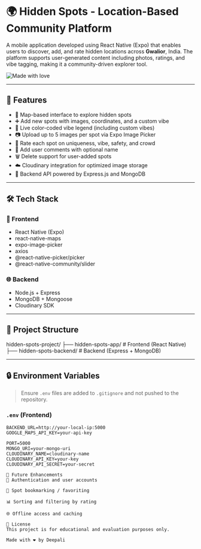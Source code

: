 # 🌍 Hidden Spots - Location-Based Community Platform

A mobile application developed using React Native (Expo) that enables users to discover, add, and rate hidden locations across **Gwalior**, India. The platform supports user-generated content including photos, ratings, and vibe tagging, making it a community-driven explorer tool.

<p align="left">
  <img alt="Made with love" src="https://img.shields.io/badge/Made%20with-%E2%9D%A4-red">
</p>

---

## 🚀 Features

- 📍 Map-based interface to explore hidden spots
- ➕ Add new spots with images, coordinates, and a custom vibe
- 🌈 Live color-coded vibe legend (including custom vibes)
- 📷 Upload up to 5 images per spot via Expo Image Picker
- 🌟 Rate each spot on uniqueness, vibe, safety, and crowd
- 💬 Add user comments with optional name
- 🗑️ Delete support for user-added spots
- ☁️ Cloudinary integration for optimized image storage
- 🧠 Backend API powered by Express.js and MongoDB

---

## 🛠️ Tech Stack

### 📱 Frontend
- React Native (Expo)
- react-native-maps
- expo-image-picker
- axios
- @react-native-picker/picker
- @react-native-community/slider

### 🌐 Backend
- Node.js + Express
- MongoDB + Mongoose
- Cloudinary SDK

---

## 📂 Project Structure

hidden-spots-project/
├── hidden-spots-app/ # Frontend (React Native)
├── hidden-spots-backend/ # Backend (Express + MongoDB)

---

## 🔒 Environment Variables

> Ensure `.env` files are added to `.gitignore` and not pushed to the repository.

### `.env` (Frontend)
```env
BACKEND_URL=http://your-local-ip:5000
GOOGLE_MAPS_API_KEY=your-api-key

PORT=5000
MONGO_URI=your-mongo-uri
CLOUDINARY_NAME=cloudinary-name
CLOUDINARY_API_KEY=your-key
CLOUDINARY_API_SECRET=your-secret

📌 Future Enhancements
🔐 Authentication and user accounts

🔖 Spot bookmarking / favoriting

📊 Sorting and filtering by rating

🌐 Offline access and caching

📄 License
This project is for educational and evaluation purposes only.

Made with ❤️ by Deepali
